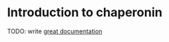 # Introduction to chaperonin

TODO: write [great documentation](http://jacobian.org/writing/what-to-write/)

